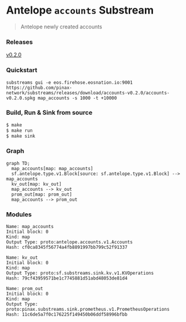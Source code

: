 # Antelope `accounts` Substream

> Antelope newly created accounts

### Releases

[v0.2.0](https://github.com/pinax-network/substreams/releases/tag/accounts-v0.2.0)

### Quickstart

```
substreams gui -e eos.firehose.eosnation.io:9001 https://github.com/pinax-network/substreams/releases/download/accounts-v0.2.0/accounts-v0.2.0.spkg map_accounts -s 1000 -t +10000
```

### Build, Run & Sink from source

```bash
$ make
$ make run
$ make sink
```

### Graph

```mermaid
graph TD;
  map_accounts[map: map_accounts]
  sf.antelope.type.v1.Block[source: sf.antelope.type.v1.Block] --> map_accounts
  kv_out[map: kv_out]
  map_accounts --> kv_out
  prom_out[map: prom_out]
  map_accounts --> prom_out
```

### Modules

```
Name: map_accounts
Initial block: 0
Kind: map
Output Type: proto:antelope.accounts.v1.Accounts
Hash: cf0ca8345f56774a4fb8891997bb799c52f91337

Name: kv_out
Initial block: 0
Kind: map
Output Type: proto:sf.substreams.sink.kv.v1.KVOperations
Hash: 79cf43959571be1c7745881d51abd48053de81d4

Name: prom_out
Initial block: 0
Kind: map
Output Type: proto:pinax.substreams.sink.prometheus.v1.PrometheusOperations
Hash: 11c6de5a7f0c176225f149450b06ddf58996bfbb
```